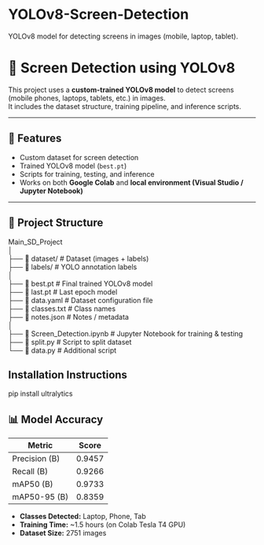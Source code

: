 # YOLOv8-Screen-Detection
YOLOv8 model for detecting screens in images (mobile, laptop, tablet).


# 📱 Screen Detection using YOLOv8

This project uses a **custom-trained YOLOv8 model** to detect screens (mobile phones, laptops, tablets, etc.) in images.  
It includes the dataset structure, training pipeline, and inference scripts.  

---

## 🚀 Features
- Custom dataset for screen detection  
- Trained YOLOv8 model (`best.pt`)  
- Scripts for training, testing, and inference  
- Works on both **Google Colab** and **local environment (Visual Studio / Jupyter Notebook)**  

---

## 📂 Project Structure

Main_SD_Project <br>
│ <br>
├── 📁 dataset/ # Dataset (images + labels) <br>
├── 📁 labels/ # YOLO annotation labels <br>
│ <br>
├── 📄 best.pt # Final trained YOLOv8 model <br>
├── 📄 last.pt # Last epoch model <br>
├── 📄 data.yaml # Dataset configuration file <br>
├── 📄 classes.txt # Class names <br>
├── 📄 notes.json # Notes / metadata <br>
│ <br>
├── 📝 Screen_Detection.ipynb # Jupyter Notebook for training & testing <br>
├── 🐍 split.py # Script to split dataset <br>
└── 🐍 data.py # Additional script <br>


## Installation Instructions
pip install ultralytics


## 📊 Model Accuracy

| Metric              | Score   |
|----------------------|---------|
| Precision (B)        | 0.9457  |
| Recall (B)           | 0.9266  |
| mAP50 (B)            | 0.9733 |
| mAP50-95 (B)         | 0.8359 |

- **Classes Detected:** Laptop, Phone, Tab  
- **Training Time:** ~1.5 hours (on Colab Tesla T4 GPU)  
- **Dataset Size:** 2751 images   


